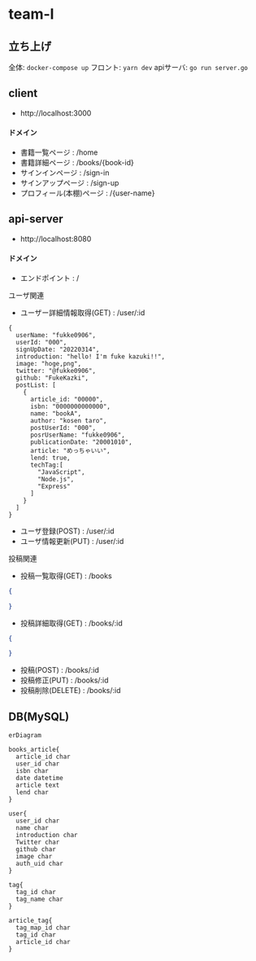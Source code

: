 # team-l

## 立ち上げ
全体: ```docker-compose up```
フロント: ```yarn dev```
apiサーバ: ```go run server.go```

## client
- http://localhost:3000
#### ドメイン

- 書籍一覧ページ : /home 
- 書籍詳細ページ : /books/{book-id}
- サインインページ : /sign-in
- サインアップページ : /sign-up
- プロフィール(本棚)ページ : /{user-name}

## api-server
- http://localhost:8080

#### ドメイン

- エンドポイント : /

ユーザ関連
- ユーザー詳細情報取得(GET) : /user/:id
```
{
  userName: "fukke0906",
  userId: "000",
  signUpDate: "20220314",
  introduction: "hello! I'm fuke kazuki!!",
  image: "hoge,png",
  twitter: "@fukke0906",
  github: "FukeKazki",
  postList: [
    {
      article_id: "00000",
      isbn: "0000000000000",
      name: "bookA",
      author: "kosen taro",
      postUserId: "000",
      posrUserName: "fukke0906",
      publicationDate: "20001010",
      article: "めっちゃいい",
      lend: true,
      techTag:[
        "JavaScript",
        "Node.js",
        "Express"
      ]
    }
  ]
}
```
- ユーザ登録(POST) : /user/:id
- ユーザ情報更新(PUT) : /user/:id

投稿関連
- 投稿一覧取得(GET) : /books
```json
{
  
}
```
- 投稿詳細取得(GET) : /books/:id
```json
{
  
}
```
- 投稿(POST) : /books/:id
- 投稿修正(PUT) : /books/:id
- 投稿削除(DELETE) : /books/:id


## DB(MySQL)

```mermaid
erDiagram

books_article{
  article_id char
  user_id char
  isbn char
  date datetime
  article text
  lend char
}

user{
  user_id char
  name char
  introduction char
  Twitter char
  github char
  image char
  auth_uid char
}

tag{
  tag_id char
  tag_name char
}

article_tag{
  tag_map_id char
  tag_id char
  article_id char
}

```
